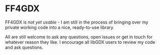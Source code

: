 # FF4GDX

FF4GDX is *not yet usable* - I am still in the process of bringing over my private working code into a nice, ready-to-use library.

All are still welcome to ask any questions, open issues or get in touch for whatever reason they like. I encourage all libGDX users to review my code and ask questions.
